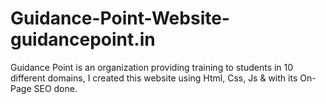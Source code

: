 # Guidance-Point-Website-guidancepoint.in
Guidance Point is an organization providing training to students in 10 different domains, I created this website using Html, Css, Js &amp; with its On-Page SEO done.
